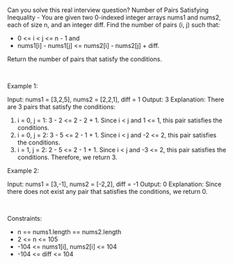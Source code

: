 Can you solve this real interview question? Number of Pairs Satisfying Inequality - You are given two 0-indexed integer arrays nums1 and nums2, each of size n, and an integer diff. Find the number of pairs (i, j) such that:

 * 0 <= i < j <= n - 1 and
 * nums1[i] - nums1[j] <= nums2[i] - nums2[j] + diff.

Return the number of pairs that satisfy the conditions.

 

Example 1:


Input: nums1 = [3,2,5], nums2 = [2,2,1], diff = 1
Output: 3
Explanation:
There are 3 pairs that satisfy the conditions:
1. i = 0, j = 1: 3 - 2 <= 2 - 2 + 1. Since i < j and 1 <= 1, this pair satisfies the conditions.
2. i = 0, j = 2: 3 - 5 <= 2 - 1 + 1. Since i < j and -2 <= 2, this pair satisfies the conditions.
3. i = 1, j = 2: 2 - 5 <= 2 - 1 + 1. Since i < j and -3 <= 2, this pair satisfies the conditions.
Therefore, we return 3.


Example 2:


Input: nums1 = [3,-1], nums2 = [-2,2], diff = -1
Output: 0
Explanation:
Since there does not exist any pair that satisfies the conditions, we return 0.


 

Constraints:

 * n == nums1.length == nums2.length
 * 2 <= n <= 105
 * -104 <= nums1[i], nums2[i] <= 104
 * -104 <= diff <= 104